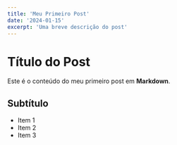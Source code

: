 ```yaml
---
title: 'Meu Primeiro Post'
date: '2024-01-15'
excerpt: 'Uma breve descrição do post'
---
```


# Título do Post

Este é o conteúdo do meu primeiro post em **Markdown**.

## Subtítulo

- Item 1
- Item 2
- Item 3
